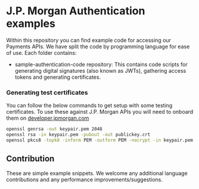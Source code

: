 # J.P. Morgan Authentication examples

Within this repository you can find example code for accessing our Payments APIs.
We have split the code by programming language for ease of use.
Each folder contains:

- sample-authentication-code repository: This contains code scripts for generating digital signatures (also known as JWTs), gathering access tokens and generating certificates.


### Generating test certificates

You can follow the below commands to get setup with some testing certificates. To use these against J.P. Morgan APIs you will need to onboard them on [developer.jpmorgan.com](developer.jpmorgan.com)

```bash
openssl genrsa -out keypair.pem 2048
openssl rsa -in keypair.pem -pubout -out publickey.crt
openssl pkcs8 -topk8 -inform PEM -outform PEM -nocrypt -in keypair.pem -out pkcs8.key
```

## Contribution

These are simple example snippets.
We welcome any additional language contributions and any performance improvements/suggestions.
